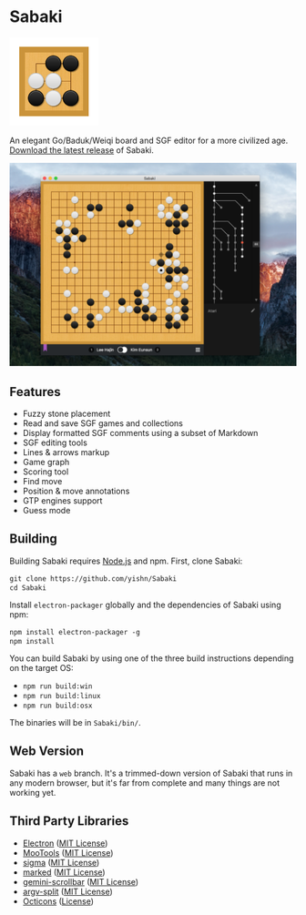 # Sabaki

<img src="logo.png" width="156" height="156">

An elegant Go/Baduk/Weiqi board and SGF editor for a more civilized age. [Download the latest release](https://github.com/yishn/Sabaki/releases) of Sabaki.

![Screenshot](screenshot.png)

## Features

- Fuzzy stone placement
- Read and save SGF games and collections
- Display formatted SGF comments using a subset of Markdown
- SGF editing tools
- Lines & arrows markup
- Game graph
- Scoring tool
- Find move
- Position & move annotations
- GTP engines support
- Guess mode

## Building

Building Sabaki requires [Node.js](https://nodejs.org/en/download/) and npm. First, clone Sabaki:

~~~
git clone https://github.com/yishn/Sabaki
cd Sabaki
~~~

Install `electron-packager` globally and the dependencies of Sabaki using npm:

~~~
npm install electron-packager -g
npm install
~~~

You can build Sabaki by using one of the three build instructions depending on the target OS:

* `npm run build:win`
* `npm run build:linux`
* `npm run build:osx`

The binaries will be in `Sabaki/bin/`.

## Web Version

Sabaki has a `web` branch. It's a trimmed-down version of Sabaki that runs in any modern browser, but it's far from complete and many things are not working yet.

## Third Party Libraries

* [Electron](http://electron.atom.io/)
  ([MIT License](https://github.com/atom/electron/blob/master/LICENSE))
* [MooTools](http://mootools.net/)
  ([MIT License](https://github.com/mootools/mootools-core/blob/master/Source/license.txt))
* [sigma](http://sigmajs.org/)
  ([MIT License](https://github.com/jacomyal/sigma.js/blob/master/LICENSE.txt))
* [marked](https://github.com/chjj/marked)
  ([MIT License](https://github.com/chjj/marked/blob/master/LICENSE))
* [gemini-scrollbar](http://noeldelgado.github.io/gemini-scrollbar/)
  ([MIT License](https://github.com/noeldelgado/gemini-scrollbar/blob/master/LICENSE))
* [argv-split](https://github.com/kaelzhang/node-argv-split)
  ([MIT License](https://github.com/kaelzhang/node-argv-split/blob/master/LICENSE-MIT))
* [Octicons](https://octicons.github.com/)
  ([License](https://github.com/github/octicons/blob/master/LICENSE.txt))
